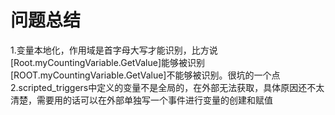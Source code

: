 # 问题总结

 1.变量本地化，作用域是首字母大写才能识别，比方说[Root.myCountingVariable.GetValue]能够被识别
 [ROOT.myCountingVariable.GetValue]不能够被识别。很坑的一个点
 2.scripted_triggers中定义的变量不是全局的，在外部无法获取，具体原因还不太清楚，需要用的话可以在外部单独写一个事件进行变量的创建和赋值
